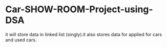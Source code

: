 # Car-SHOW-ROOM-Project-using-DSA
it will store data in linked list (singly).it also stores data for applied for cars and used cars.
